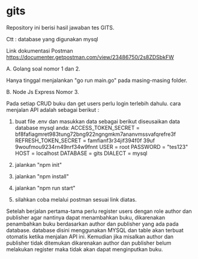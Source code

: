 # gits
Repository ini berisi hasil jawaban tes GITS.

Ctt : database yang digunakan mysql


Link dokumentasi Postman
https://documenter.getpostman.com/view/23486750/2s8ZDSbkFW

A. Golang soal nomor 1 dan 2.

Hanya tinggal menjalankan "go run main.go" pada masing-masing folder.

B. Node Js Express Nomor 3.

Pada setiap CRUD buku dan get users perlu login terlebih dahulu. cara menjalan API adalah sebagai berikut :

  1. buat file .env dan masukkan data sebagai berikut diseusaikan data database mysql anda:
  ACCESS_TOKEN_SECRET = bf8fafiagmret983tung72bng922ngngmkm7ananvmssvafqrefre3f
  REFRESH_TOKEN_SECRET = famfianf3r34jif394f0f 39uf 9woufmou9234rn49nrf34w9fnnt
  USER = root
  PASSWORD = "tes123"
  HOST = localhost
  DATABASE = gits
  DIALECT = mysql
  
  2. jalankan "npm init"
  3. jalankan "npm install"
  4. jalankan "npm run start"
  5. silahkan coba melalui postman sesuai link diatas.



Setelah berjalan pertama-tama perlu register users dengan role author dan publisher agar nantinya dapat menambahkan buku, dikarenakan penambahkan buku berdasarkan author dan publisher yang ada pada database. database disini menggunakan MYSQL dan table akan terbuat otomatis ketika menjalan API ini. Kemudian jika misalkan author dan publisher tidak ditemukan dikarenakan author dan publisher belum melakukan register maka tidak akan dapat menginputkan buku.

